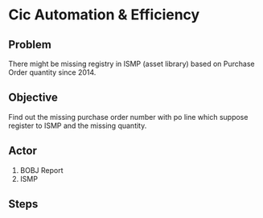 # Cic Automation & Efficiency

## Problem
There might be missing registry in ISMP (asset library) based on Purchase Order quantity since 2014.

## Objective
Find out the missing purchase order number with po line which suppose register to ISMP and the missing quantity.

## Actor
1.	BOBJ Report
2.	ISMP

## Steps

